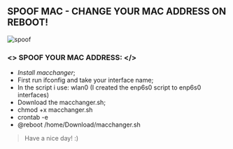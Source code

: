 SPOOF MAC - CHANGE YOUR MAC ADDRESS ON REBOOT!
-----------
![spoof](https://user-images.githubusercontent.com/86272521/158036393-e9df6c24-c152-481a-9c57-f6deee207fd8.png)

### <> SPOOF YOUR MAC ADDRESS: </>

- *Install macchanger*;
- First run ifconfig and take your interface name;
- In the script i use: wlan0 (I created the enp6s0 script to enp6s0 interfaces)
- Download the macchanger.sh;
- chmod +x macchanger.sh
- crontab -e
- @reboot /home/Download/macchanger.sh
 > Have a nice day! :)


